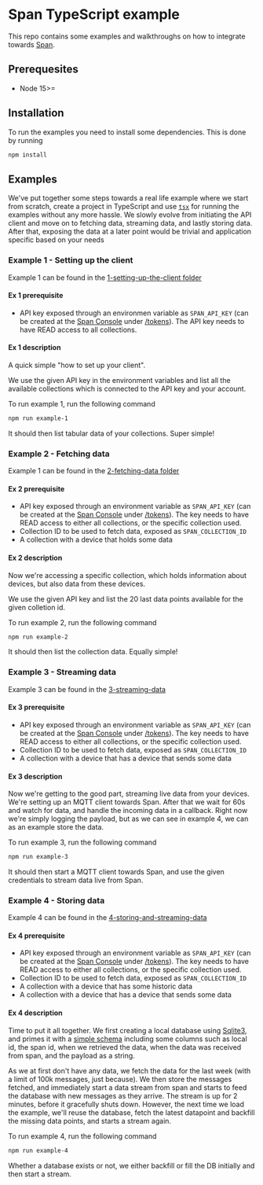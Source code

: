 # Span TypeScript example

This repo contains some examples and walkthroughs on how to integrate towards [Span](https://console.lab5e.com).

## Prerequesites

- Node 15>=

## Installation

To run the examples you need to install some dependencies. This is done by running

```bash
npm install
```

## Examples

We've put together some steps towards a real life example where we start from scratch, create a project in TypeScript and use [`tsx`](https://github.com/esbuild-kit/tsx#readme) for running the examples without any more hassle. We slowly evolve from initiating the API client and move on to fetching data, streaming data, and lastly storing data. After that, exposing the data at a later point would be trivial and application specific based on your needs

### Example 1 - Setting up the client

Example 1 can be found in the [1-setting-up-the-client folder](/1-setting-up-the-client/)

#### Ex 1 prerequisite

- API key exposed through an environmen variable as `SPAN_API_KEY` (can be created at the [Span Console](https://console.lab5e.com) under [/tokens](https://console.lab5e.com/tokens)). The API key needs to have READ access to all collections.

#### Ex 1 description

A quick simple "how to set up your client".

We use the given API key in the environment variables and list all the available collections which is connected to the API key and your account.

To run example 1, run the following command

```bash
npm run example-1
```

It should then list tabular data of your collections. Super simple!

### Example 2 - Fetching data

Example 1 can be found in the [2-fetching-data folder](/2-fetching-data/)

#### Ex 2 prerequisite

- API key exposed through an environment variable as `SPAN_API_KEY` (can be created at the [Span Console](https://console.lab5e.com) under [/tokens](https://console.lab5e.com/tokens)). The key needs to have READ access to either all collections, or the specific collection used.
- Collection ID to be used to fetch data, exposed as `SPAN_COLLECTION_ID`
- A collection with a device that holds some data

#### Ex 2 description

Now we're accessing a specific collection, which holds information about devices, but also data from these devices.

We use the given API key and list the 20 last data points available for the given colletion id.

To run example 2, run the following command

```bash
npm run example-2
```

It should then list the collection data. Equally simple!

### Example 3 - Streaming data

Example 3 can be found in the [3-streaming-data](/3-streaming-data/)

#### Ex 3 prerequisite

- API key exposed through an environment variable as `SPAN_API_KEY` (can be created at the [Span Console](https://console.lab5e.com) under [/tokens](https://console.lab5e.com/tokens)). The key needs to have READ access to either all collections, or the specific collection used.
- Collection ID to be used to fetch data, exposed as `SPAN_COLLECTION_ID`
- A collection with a device that has a device that sends some data

#### Ex 3 description

Now we're getting to the good part, streaming live data from your devices. We're setting up an MQTT client towards Span. After that we wait for 60s and watch for data, and handle the incoming data in a callback. Right now we're simply logging the payload, but as we can see in example 4, we can as an example store the data.

To run example 3, run the following command

```bash
npm run example-3
```

It should then start a MQTT client towards Span, and use the given credentials to stream data live from Span.

### Example 4 - Storing data

Example 4 can be found in the [4-storing-and-streaming-data](/4-storing-and-streaming-data/)

#### Ex 4 prerequisite

- API key exposed through an environment variable as `SPAN_API_KEY` (can be created at the [Span Console](https://console.lab5e.com) under [/tokens](https://console.lab5e.com/tokens)). The key needs to have READ access to either all collections, or the specific collection used.
- Collection ID to be used to fetch data, exposed as `SPAN_COLLECTION_ID`
- A collection with a device that has some historic data
- A collection with a device that has a device that sends some data

#### Ex 4 description

Time to put it all together. We first creating a local database using [Sqlite3](https://www.sqlite.org/index.html), and primes it with a [simple schema](./4-storing-and-streaming-data/storage/sqlite.ts) including some columns such as local id, the span id, when we retrieved the data, when the data was received from span, and the payload as a string.

As we at first don't have any data, we fetch the data for the last week (with a limit of 100k messages, just because). We then store the messages fetched, and immediately start a data stream from span and starts to feed the database with new messages as they arrive. The stream is up for 2 minutes, before it gracefully shuts down. However, the next time we load the example, we'll reuse the database, fetch the latest datapoint and backfill the missing data points, and starts a stream again.

To run example 4, run the following command

```bash
npm run example-4
```

Whether a database exists or not, we either backfill or fill the DB initially and then start a stream.
